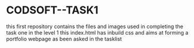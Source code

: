 # CODSOFT--TASK1
this first repository contains the files and images used in completing the task one in the level 1 
this index.html has inbuild css and aims at forming a portfolio webpage as been asked in the tasklist 
